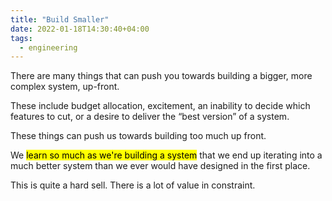 ```yaml
---
title: "Build Smaller"
date: 2022-01-18T14:30:40+04:00
tags:
  - engineering
---
```




There are many things that can push you towards building a bigger, more complex system, up-front. 

These include budget allocation, excitement, an inability to decide which features to cut, or a desire to deliver the “best version” of a system. 

These things can push us towards building too much up front.  

We <mark>learn so much as we're building a system</mark> that we end up iterating into a much better system than we ever would have designed in the first place. 

This is quite a hard sell. There is a lot of value in constraint.